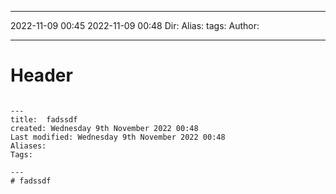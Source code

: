 ___
2022-11-09 00:45    2022-11-09 00:48    Dir: 
Alias:
tags: 
Author: 
___
# Header

```

---
title:  fadssdf
created: Wednesday 9th November 2022 00:48
Last modified: Wednesday 9th November 2022 00:48
Aliases: 
Tags:

---
# fadssdf
```

  